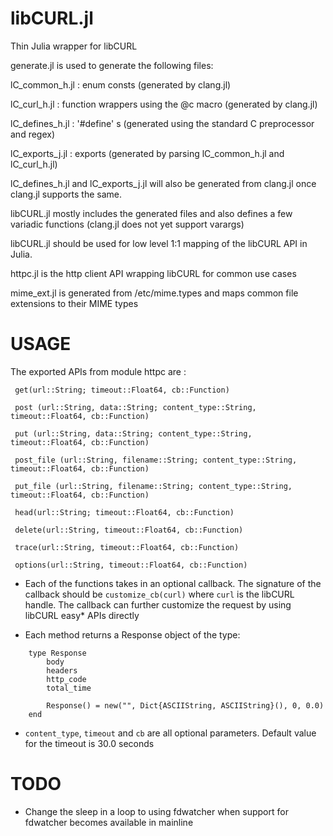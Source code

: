 libCURL.jl
==========

Thin Julia wrapper for libCURL

generate.jl is used to generate the following files:


lC_common_h.jl : enum consts (generated by clang.jl)

lC_curl_h.jl : function wrappers using the @c macro (generated by clang.jl)

lC_defines_h.jl : '#define' s (generated using the standard C preprocessor and regex)

lC_exports_j.jl : exports (generated by parsing lC_common_h.jl and lC_curl_h.jl)

lC_defines_h.jl and lC_exports_j.jl will also be generated from clang.jl once clang.jl supports the same.

libCURL.jl mostly includes the generated files and also defines a few variadic functions (clang.jl does not yet support varargs)

libCURL.jl should be used for low level 1:1 mapping of the libCURL API in Julia.

httpc.jl is the http client API wrapping libCURL for common use cases

mime_ext.jl is generated from /etc/mime.types and maps common file extensions to their MIME types


USAGE
=====

The exported APIs from module httpc are :

```
 get(url::String; timeout::Float64, cb::Function)

 post (url::String, data::String; content_type::String, timeout::Float64, cb::Function)

 put (url::String, data::String; content_type::String, timeout::Float64, cb::Function)

 post_file (url::String, filename::String; content_type::String, timeout::Float64, cb::Function)
 
 put_file (url::String, filename::String; content_type::String, timeout::Float64, cb::Function)
 
 head(url::String; timeout::Float64, cb::Function)
 
 delete(url::String, timeout::Float64, cb::Function)
 
 trace(url::String, timeout::Float64, cb::Function)
 
 options(url::String, timeout::Float64, cb::Function)
```

- Each of the functions takes in an optional callback. The signature of the callback should be
  ```customize_cb(curl)``` where ```curl``` is the libCURL handle. The callback can further customize
  the request by using libCURL easy* APIs directly

- Each method returns a Response object of the type:
```
    type Response
        body
        headers
        http_code
        total_time

        Response() = new("", Dict{ASCIIString, ASCIIString}(), 0, 0.0)
    end
```

- ```content_type```, ```timeout``` and ```cb``` are all optional parameters. Default value for the timeout is 30.0 seconds



TODO
====
- Change the sleep in a loop to using fdwatcher when support for fdwatcher becomes available in mainline





